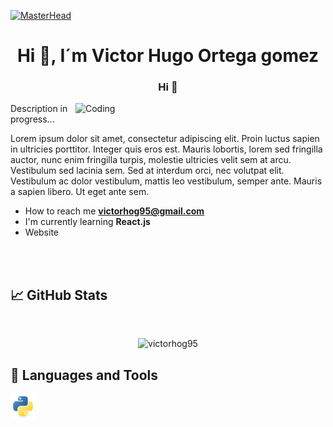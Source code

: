 <!--
**VictorHOG95/VictorHOG95** is a ✨ _special_ ✨ repository because its `README.md` (this file) appears on your GitHub profile.

Here are some ideas to get you started:

- 🔭 I’m currently working on ...
- 🌱 I’m currently learning ...
- 👯 I’m looking to collaborate on ...
- 🤔 I’m looking for help with ...
- 💬 Ask me about ...
- 📫 How to reach me: ...
- 😄 Pronouns: ...
- ⚡ Fun fact: ...
-->

[![MasterHead](https://1.bp.blogspot.com/-7A4WynwLsMw/XbBpCXG8fHI/AAAAAAAAMt4/uOa1bpLskYgrwGbllhSu2SDj_Mig8SXJQCLcBGAsYHQ/s1600/2000_600px.gif)](https://victorhog95.github.io/Portafolio/)

<h1 align="center">Hi 👋, I´m Victor Hugo Ortega gomez</h1>
<h3 align="center">Hi 👋</h3>

<div id="" >
<img align="right" alt="Coding" width="400" src="https://cdn.dribbble.com/users/1162077/screenshots/3848914/programmer.gif">

<p align="left" margin="30px"> Description in progress...
  
  Lorem ipsum dolor sit amet, consectetur adipiscing elit. Proin luctus sapien in ultricies porttitor. Integer quis eros est. Mauris lobortis, lorem sed fringilla auctor, nunc enim fringilla turpis, molestie ultricies velit sem at arcu. Vestibulum sed lacinia sem. Sed at interdum orci, nec volutpat elit. Vestibulum ac dolor vestibulum, mattis leo vestibulum, semper ante. Mauris a sapien libero. Ut eget ante sem.</p>

- How to reach me **victorhog95@gmail.com**
- I'm currently learning **React.js**
- Website []() 
  </div>


<br>
<br>

## &#x1f4c8; GitHub Stats

<br>

<p align="center"> <img src="https://komarev.com/ghpvc/?username=victorhog95&label=Profile%20views&color=0e75b6&style=flat" alt="victorhog95" /> </p>

## 💼 Languages and Tools

<div>
    <img src="https://github.com/devicons/devicon/blob/master/icons/python/python-original.svg" title="python" alt="python" width="40" height="40">&nbsp;
  </div>

